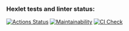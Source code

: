 ### Hexlet tests and linter status:
[![Actions Status](https://github.com/denis-kitaev/python-project-lvl2/workflows/hexlet-check/badge.svg)](https://github.com/denis-kitaev/python-project-lvl2/actions)
[![Maintainability](https://api.codeclimate.com/v1/badges/a7fc839a394e487da00d/maintainability)](https://codeclimate.com/github/denis-kitaev/python-project-lvl2/maintainability)
[![CI Check](https://github.com/denis-kitaev/python-project-lvl2/actions/workflows/ci-check.yml/badge.svg)](https://github.com/denis-kitaev/python-project-lvl2/actions)
